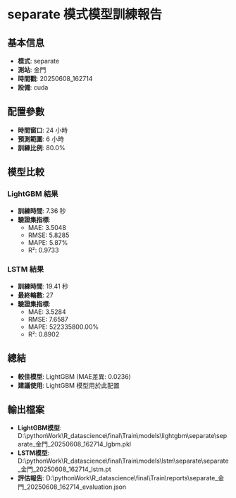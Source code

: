 
# separate 模式模型訓練報告

## 基本信息
- **模式**: separate
- **測站**: 金門
- **時間戳**: 20250608_162714
- **設備**: cuda

## 配置參數
- **時間窗口**: 24 小時
- **預測範圍**: 6 小時
- **訓練比例**: 80.0%

## 模型比較

### LightGBM 結果

- **訓練時間**: 7.36 秒
- **驗證集指標**:
  - MAE: 3.5048
  - RMSE: 5.8285
  - MAPE: 5.87%
  - R²: 0.9733

### LSTM 結果

- **訓練時間**: 19.41 秒
- **最終輪數**: 27
- **驗證集指標**:
  - MAE: 3.5284
  - RMSE: 7.6587
  - MAPE: 522335800.00%
  - R²: 0.8902

## 總結

- **較佳模型**: LightGBM (MAE差異: 0.0236)
- **建議使用**: LightGBM 模型用於此配置


## 輸出檔案
- **LightGBM模型**: D:\pythonWork\R_datascience\final\Train\models\lightgbm\separate\separate_金門_20250608_162714_lgbm.pkl
- **LSTM模型**: D:\pythonWork\R_datascience\final\Train\models\lstm\separate\separate_金門_20250608_162714_lstm.pt
- **評估報告**: D:\pythonWork\R_datascience\final\Train\reports\separate_金門_20250608_162714_evaluation.json
